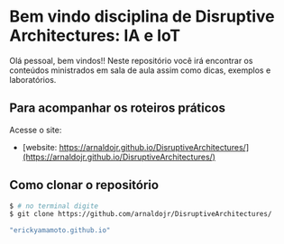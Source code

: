 # Bem vindo disciplina de Disruptive Architectures: IA e IoT

Olá pessoal, bem vindos!! Neste repositório você irá encontrar os conteúdos ministrados em sala de aula assim como dicas, exemplos e laboratórios. 

## Para acompanhar os roteiros práticos 

Acesse o site:

- [website: https://arnaldojr.github.io/DisruptiveArchitectures/](https://arnaldojr.github.io/DisruptiveArchitectures/)


## Como clonar o repositório

``` bash
$ # no terminal digite
$ git clone https://github.com/arnaldojr/DisruptiveArchitectures/

"erickyamamoto.github.io" 
